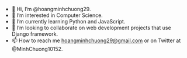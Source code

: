 - 👋 Hi, I’m @hoangminhchuong29.
- 👀 I’m interested in Computer Science.
- 🌱 I’m currently learning Python and JavaScript.
- 💞️ I’m looking to collaborate on web development projects that use Django framework.
- 📫 How to reach me hoangminhchuong29@gmail.com or on Twitter at @MinhChuong10152.

<!---
hoangminhchuong29/hoangminhchuong29 is a ✨ special ✨ repository because its `README.md` (this file) appears on your GitHub profile.
You can click the Preview link to take a look at your changes.
--->
